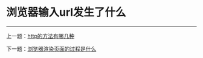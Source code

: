 # 浏览器输入url发生了什么



---

上一题：[http的方法有哪几种](https://github.com/tolerance-go/keep-learning/blob/master/output/%E5%89%8D%E7%AB%AF%2Fhttp(s)%2Fhttp%E7%9A%84%E6%96%B9%E6%B3%95%E6%9C%89%E5%93%AA%E5%87%A0%E7%A7%8D.md)

下一题：[浏览器渲染页面的过程是什么](https://github.com/tolerance-go/keep-learning/blob/master/output/%E5%89%8D%E7%AB%AF%2F%E4%BB%A3%E7%90%86%2F%E6%B5%8F%E8%A7%88%E5%99%A8%E6%B8%B2%E6%9F%93%E9%A1%B5%E9%9D%A2%E7%9A%84%E8%BF%87%E7%A8%8B%E6%98%AF%E4%BB%80%E4%B9%88.md)
